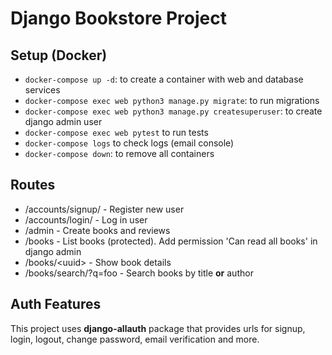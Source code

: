 # Django Bookstore Project

## Setup (Docker)
- `docker-compose up -d`: to create a container with web and database services
- `docker-compose exec web python3 manage.py migrate`: to run migrations
- `docker-compose exec web python3 manage.py createsuperuser`: to create django admin user
- `docker-compose exec web pytest` to run tests
- `docker-compose logs` to check logs (email console)
- `docker-compose down`: to remove all containers

## Routes
- /accounts/signup/ - Register new user
- /accounts/login/ - Log in user
- /admin - Create books and reviews
- /books - List books (protected). Add permission 'Can read all books' in django admin
- /books/\<uuid\> - Show book details
- /books/search/?q=foo - Search books by title __or__ author

## Auth Features
This project uses __django-allauth__ package that provides urls for signup, login, logout, change password, email verification and more.
